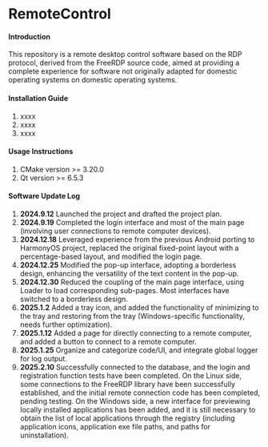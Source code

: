 # RemoteControl

#### Introduction

This repository is a remote desktop control software based on the RDP protocol, derived from the FreeRDP source code, aimed at providing a complete experience for software not originally adapted for domestic operating systems on domestic operating systems.

#### Installation Guide

1. xxxx
2. xxxx
3. xxxx

#### Usage Instructions

1. CMake version >= 3.20.0
2. Qt version >= 6.5.3

#### Software Update Log

1. **2024.9.12** Launched the project and drafted the project plan.
2. **2024.9.19** Completed the login interface and most of the main page (involving user connections to remote computer devices).
3. **2024.12.18** Leveraged experience from the previous Android porting to HarmonyOS project, replaced the original fixed-point layout with a percentage-based layout, and modified the login page.
4. **2024.12.25** Modified the pop-up interface, adopting a borderless design, enhancing the versatility of the text content in the pop-up.
5. **2024.12.30** Reduced the coupling of the main page interface, using Loader to load corresponding sub-pages. Most interfaces have switched to a borderless design.
6. **2025.1.2** Added a tray icon, and added the functionality of minimizing to the tray and restoring from the tray (Windows-specific functionality, needs further optimization).
7. **2025.1.12** Added a page for directly connecting to a remote computer, and added a button to connect to a remote computer.
8. **2025.1.25** Organize and categorize code/UI, and integrate global logger for log output.
9. **2025.2.10** Successfully connected to the database, and the login and registration function tests have been completed. On the Linux side, some connections to the FreeRDP library have been successfully established, and the initial remote connection code has been completed, pending testing. On the Windows side, a new interface for previewing locally installed applications has been added, and it is still necessary to obtain the list of local applications through the registry (including application icons, application exe file paths, and paths for uninstallation).

